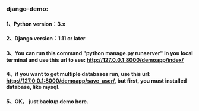 ### django-demo:
   #### 1、Python version：3.x
   #### 2、Django version：1.11 or later
   #### 3、You can run this command "python manage.py runserver" in you local terminal and use this url to see: http://127.0.0.1:8000/demoapp/index/ 
   #### 4、if you want to get multiple databases run, use this url: http://127.0.0.1:8000/demoapp/save_user/, but first, you must installed database, like mysql.
   #### 5、OK， just backup demo here.
